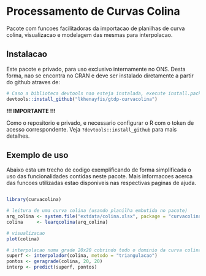 # Processamento de Curvas Colina

Pacote com funcoes facilitadoras da importacao de planilhas de curva colina, visualizacao e 
modelagem das mesmas para interpolacao. 

## Instalacao

Este pacote e privado, para uso exclusivo internamente no ONS. Desta forma, nao se encontra no CRAN 
e deve ser instalado diretamente a partir do github atraves de:

```r
# Caso a biblioteca devtools nao esteja instalada, execute install.packages("devtools") primeiro
devtools::install_github("lkhenayfis/gtdp-curvacolina")

```

**!!! IMPORTANTE !!!**

Como o repositorio e privado, e necessario configurar o R com o token de acesso correspondente. Veja
`?devtools::install_github` para mais detalhes.

## Exemplo de uso

Abaixo esta um trecho de codigo exemplificando de forma simplificada o uso das funcionalidades 
contidas neste pacote. Mais informacoes acerca das funcoes utilizadas estao disponiveis nas 
respectivas paginas de ajuda.

```r

library(curvacolina)

# leitura de uma curva colina (usando planilha embutida no pacote)
arq_colina <- system.file("extdata/colina.xlsx", package = "curvacolina")
colina     <- learqcolina(arq_colina)

# visualizacao
plot(colina)

# interpolacao numa grade 20x20 cobrindo todo o dominio da curva colina
superf <- interpolador(colina, metodo = "triangulacao")
pontos <- geragrade(colina, 20, 20)
interp <- predict(superf, pontos)

```